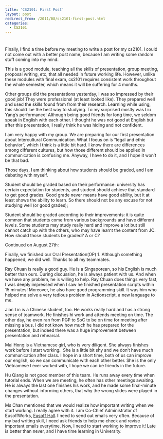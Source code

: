 ```yaml
---
title: 'CS2101: First Post'
layout: post
redirect_from: /2011/08/cs2101-first-post.html
categories:
  - CS2101
---
```

# 

Finally, I find a time before my meeting to write a post for my cs2101. I could not come out with a better post name, because I am writing some random stuff coming into my mind.

This is a good module, teaching all the skills of presentation, group meeting, proposal writing, etc, that all needed in future working life. However, unlike these modules with final exam, cs2101 requires consistent work throughout the whole semester, which means it will be suffering for 4 months.

Other groups did the presentations yesterday, I was so impressed by their good job! They were professional (at least looked like). They prepared well and used the skills found from from their research. Learning while using, this should  be the best way to studying. To my surprised mostly was Liu Yang’s performance! Although being good friends for long time, we seldom speak in English with each other. I thought he was not good at English but after this presentation, I really think he was hiding and not confident.

I am very happy with my group. We are preparing for our first presentation about Intercultural Communication. What I focus on is “legal and ethic behavior”, which I think is a little bit hard. I know there are differences among different cultures, but how those different should be applied in communication is confusing me. Anyway, I have to do it, and I hope it won’t be that bad.

Those days, I am thinking about how students should be graded, and I am debating with myself.

Student should be graded based on their performance: university has certain expectation for students, and student should achieve that standard to get good grades. Good grade never means have good ability, but it at least shows the ability to learn. So there should not be any excuse for not studying well (or good grades);

Student should be graded according to their improvements: it is quite common that students come from various backgrounds and have different levels. Some students may study really hard and improve a lot but still cannot catch up with the others, who may have learnt the content from JC. How should those students be graded? A or C?

Continued on August 27th:

Finally, we finished our Oral Presentation(OP) 1. Although something happened, we did well. Thanks to all my teammates.

Ray Chuan is really a good guy. He is a Singaporean, so his English is much better than ours. During discussion, he is always patient with us. And when we have any problem, he is willing to help. Ray Chuan does things very fast, I was deeply impressed when I saw he finished presentation scripts within 15 minutes! Moreover, he also have good programming skill. It was him who helped me solve a very tedious problem in Actionscript, a new language to me.

Jian Lin is a Chinese student, too. He works really hard and has a strong sense of teamwork. He finishes hi work and attends meeting on time. The other day, he even ran from PGP to SoC to be on time for meeting after missing a bus. I did not know how much he has prepared for the presentation, but indeed there was a huge improvement between presentation and rehearsal.

Mai Hong is a Vietnamese girl, who is very diligent. She always finishes work before I start working.  She is a little bit shy and we don’t have much communication after class. I hope in a short time, both of us can improve our english, so we can communicate with each other better. She is the only Vietnamese I ever worked with, I hope we can be friends in the future.

Hu Qiang is not good member of this team. He runs away every time when tutorial ends. When we are meeting, he often has other meetings awaiting. He is always the last one finishes his work, and he made some final-minute changes without informing others, that why the wrong slides were played in the presentation.

Ms Chan mentioned that we would realize how important writing when we start working. I really agree with it. I am Co-Chief Administrator of EusoffWorks, [Eusoff Hall][1]. I need to send out emails very often. Because of my bad writing skill, I need ask friends to help me check and revise important emails everytime. Now, I need to start working to improve it! Late is better than never, and I have time learning in University.

 [1]: http://www.eusoff.nus.edu.sg/